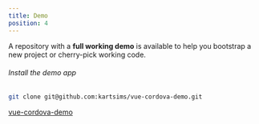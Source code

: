 ```yaml
---
title: Demo
position: 4
---
```


A repository with a **full working demo** is available to help you bootstrap a new project or cherry-pick working code.

###### Install the demo app

```bash
git clone git@github.com:kartsims/vue-cordova-demo.git
```

<a href="https://github.com/kartsims/vue-cordova-demo" target="_blank" class="icon github">vue-cordova-demo</a>
